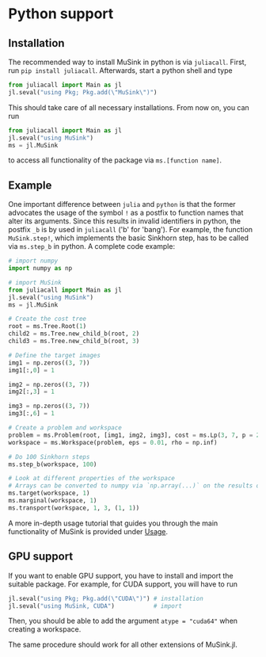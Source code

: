 # Python support

## Installation
The recommended way to install MuSink in python is via `juliacall`.
First, run `pip install juliacall`.
Afterwards, start a python shell and type
```python
from juliacall import Main as jl
jl.seval("using Pkg; Pkg.add(\"MuSink\")")
```
This should take care of all necessary installations.
From now on, you can run
```python
from juliacall import Main as jl
jl.seval("using MuSink")
ms = jl.MuSink
```
to access all functionality of the package via `ms.[function name]`.

## Example
One important difference between `julia` and `python` is that the former advocates the usage of the symbol `!` as a postfix to function names that alter its arguments.
Since this results in invalid identifiers in python, the postfix `_b` is by used in `juliacall` ('b' for 'bang').
For example, the function `MuSink.step!`, which implements the basic Sinkhorn step, has to be called via `ms.step_b` in python.
A complete code example:
```python
# import numpy
import numpy as np

# import MuSink
from juliacall import Main as jl
jl.seval("using MuSink")
ms = jl.MuSink

# Create the cost tree
root = ms.Tree.Root(1)
child2 = ms.Tree.new_child_b(root, 2)
child3 = ms.Tree.new_child_b(root, 3)

# Define the target images
img1 = np.zeros((3, 7))
img1[:,0] = 1

img2 = np.zeros((3, 7))
img2[:,3] = 1

img3 = np.zeros((3, 7))
img3[:,6] = 1

# Create a problem and workspace
problem = ms.Problem(root, [img1, img2, img3], cost = ms.Lp(3, 7, p = 2), penalty = ms.TotalVariation())
workspace = ms.Workspace(problem, eps = 0.01, rho = np.inf)

# Do 100 Sinkhorn steps
ms.step_b(workspace, 100)

# Look at different properties of the workspace
# Arrays can be converted to numpy via `np.array(...)` on the results of these functions
ms.target(workspace, 1)
ms.marginal(workspace, 1)
ms.transport(workspace, 1, 3, (1, 1))
```

A more in-depth usage tutorial that guides you through the main functionality of MuSink is provided under [Usage](@ref).

## GPU support
If you want to enable GPU support, you have to install and import the suitable package.
For example, for CUDA support, you will have to run
```python
jl.seval("using Pkg; Pkg.add(\"CUDA\")") # installation
jl.seval("using MuSink, CUDA")           # import
```
Then, you should be able to add the argument `atype = "cuda64"` when creating a workspace.

The same procedure should work for all other extensions of MuSink.jl.
